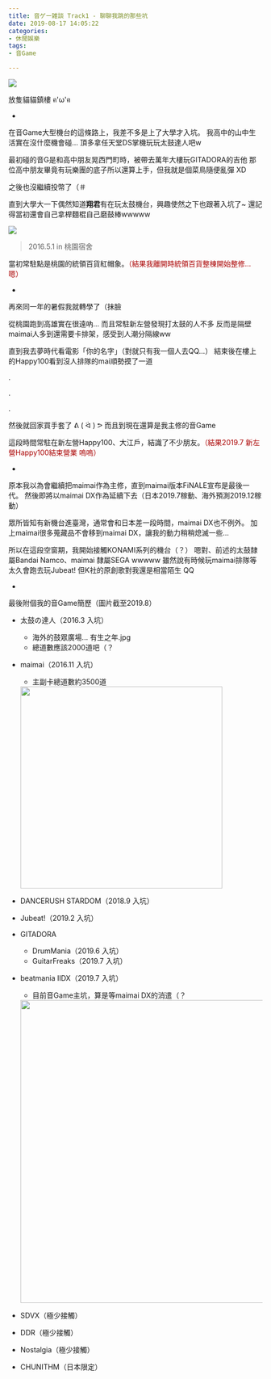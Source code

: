 ```yaml
---
title: 音ゲー雑談 Track1 - 聊聊我跳的那些坑
date: 2019-08-17 14:05:22
categories: 
- 休閒娛樂
tags: 
- 音Game

---
```


![](https://i.imgur.com/FX5yItC.jpg)

放隻貓貓鎮樓 ฅ'ω'ฅ

<!--more-->

-

在音Game大型機台的這條路上，我差不多是上了大學才入坑。
我高中的山中生活實在沒什麼機會碰... 頂多拿任天堂DS掌機玩玩太鼓達人吧w

最初碰的音G是和高中朋友晃西門町時，被帶去萬年大樓玩GITADORA的吉他
那位高中朋友畢竟有玩樂團的底子所以還算上手，但我就是個菜鳥隨便亂彈 XD

之後也沒繼續投幣了（＃

直到大學大一下偶然知道**翔君**有在玩太鼓機台，興趣使然之下也跟著入坑了~
還記得當初還會自己拿桿麵棍自己磨鼓棒wwwww

![](https://i.imgur.com/yAb9qY8.jpg)
> 2016.5.1 in 桃園宿舍

當初常駐點是桃園的統領百貨紅帽象。<font color="#AA0000">（結果我離開時統領百貨整棟開始整修... 嗯）</font>

-

再來同一年的暑假我就轉學了（抹臉

從桃園跑到高雄實在很遠吶... 而且常駐新左營發現打太鼓的人不多
反而是隔壁maimai人多到還需要卡排架，感受到人潮分隔線ww

直到我去夢時代看電影「你的名字」（對就只有我一個人去QQ...）
結束後在樓上的Happy100看到沒人排隊的mai順勢摸了一道

.

.

.

然後就回家買手套了 ᕕ ( ᐛ ) ᕗ 
而且到現在還算是我主修的音Game

這段時間常駐在新左營Happy100、大江戶，結識了不少朋友。<font color="#AA0000">（結果2019.7 新左營Happy100結束營業 嗚嗚）</font>

-

原本我以為會繼續把maimai作為主修，直到maimai版本FiNALE宣布是最後一代。
然後即將以maimai DX作為延續下去（日本2019.7稼動、海外預測2019.12稼動）

眾所皆知有新機台進臺灣，通常會和日本差一段時間，maimai DX也不例外。
加上maimai很多蒐藏品不會移到maimai DX，讓我的動力稍稍熄滅一些...

所以在這段空窗期，我開始接觸KONAMI系列的機台（？）
嗯對、前述的太鼓隸屬Bandai Namco、maimai 隸屬SEGA wwwww
雖然說有時候玩maimai排隊等太久會跑去玩Jubeat!
但K社的原創歌對我還是相當陌生 QQ

-

最後附個我的音Game簡歷（圖片截至2019.8）

- 太鼓の達人（2016.3 入坑）

  - 海外的鼓眾廣場... 有生之年.jpg
  - 總道數應該2000道吧（？

- maimai（2016.11 入坑）

  - 主副卡總道數約3500道

  <img width="400px" src="https://i.imgur.com/wsNPW3U.png"/>

- DANCERUSH STARDOM（2018.9 入坑）

- Jubeat!（2019.2 入坑）

- GITADORA
  - DrumMania（2019.6 入坑）
  - GuitarFreaks（2019.7 入坑）
  
- beatmania IIDX（2019.7 入坑）

  - 目前音Game主坑，算是等maimai DX的消遣（？

  <img width="600px" src="https://i.imgur.com/yQy0R4h.png"/>

- SDVX（極少接觸）

- DDR（極少接觸）

- Nostalgia（極少接觸）

- CHUNITHM（日本限定）
